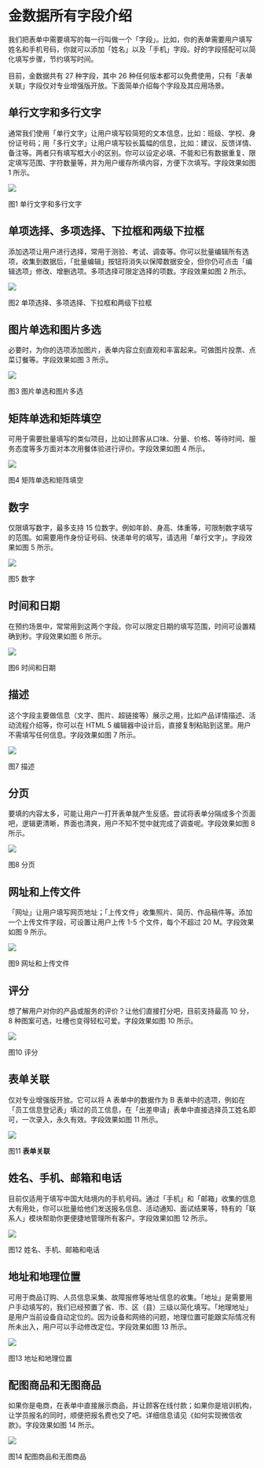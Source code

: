 # 金数据所有字段介绍

我们把表单中需要填写的每一行叫做一个「字段」。比如，你的表单需要用户填写姓名和手机号码，你就可以添加「姓名」以及「手机」字段。好的字段搭配可以简化填写步骤，节约填写时间。

目前，金数据共有 27 种字段，其中 26 种任何版本都可以免费使用，只有「表单关联」字段仅对专业增强版开放。下面简单介绍每个字段及其应用场景。

## 单行文字和多行文字

通常我们使用「单行文字」让用户填写较简短的文本信息，比如：班级、学校、身份证号码；用「多行文字」让用户填写较长篇幅的信息，比如：建议、反馈详情、备注等。两者只有填写框大小的区别。你可以设定必填、不能和已有数据重复、限定填写范围、字符数量等，并为用户缓存所填内容，方便下次填写。字段效果如图 1 所示。

![](https://dn-shimo-image.qbox.me/S93SJKCiFPo8160b/%E6%96%87%E6%9C%AC.png!thumbnail)

图1 单行文字和多行文字

## 单项选择、多项选择、下拉框和两级下拉框

添加选项让用户进行选择，常用于测验、考试、调查等。你可以批量编辑所有选项，收集到数据后，「批量编辑」按钮将消失以保障数据安全，但你仍可点击「编辑选项」修改、增删选项。多项选择可限定选择的项数。字段效果如图 2 所示。

![](https://dn-shimo-image.qbox.me/I9O9XF4CqaYz1syj/%E9%80%89%E6%8B%A9.png!thumbnail)

图2 单项选择、多项选择、下拉框和两级下拉框

## 图片单选和图片多选

必要时，为你的选项添加图片，表单内容立刻直观和丰富起来。可做图片投票、点菜订餐等。字段效果如图 3 所示。

![](https://dn-shimo-image.qbox.me/erDOUVWkMk8T5WH9/%E5%B1%8F%E5%B9%95%E5%BF%AB%E7%85%A7%202016-11-25%20%E4%B8%8B%E5%8D%882.58.55.png!thumbnail)

图3 图片单选和图片多选

## 矩阵单选和矩阵填空

可用于需要批量填写的类似项目，比如让顾客从口味、分量、价格、等待时间、服务态度等多方面对本次用餐体验进行评价。字段效果如图 4 所示。

![](https://dn-shimo-image.qbox.me/EuWJmCa0V3oYTWhv/%E7%9F%A9%E9%98%B5.png!thumbnail)

图4 矩阵单选和矩阵填空

## 数字

仅限填写数字，最多支持 15 位数字。例如年龄、身高、体重等，可限制数字填写的范围。如需要用作身份证号码、快递单号的填写，请选用「单行文字」。字段效果如图 5 所示。

![](https://dn-shimo-image.qbox.me/ruzsfwnjDVEGdHjC/%E6%95%B0%E5%AD%97.png!thumbnail)

图5 数字

## 时间和日期

在预约场景中，常常用到这两个字段。你可以限定日期的填写范围，时间可设置精确到秒。字段效果如图 6 所示。

![](https://dn-shimo-image.qbox.me/MppYZ5JpAWI9seuQ/%E9%A2%84%E7%BA%A6.png!thumbnail)

图6 时间和日期

## 描述

这个字段主要做信息（文字、图片、超链接等）展示之用，比如产品详情描述、活动流程介绍等，你可以在 HTML 5 编辑器中设计后，直接复制粘贴到这里。用户不需填写任何信息。字段效果如图 7 所示。

![](http://mmbiz.qpic.cn/mmbiz/3xSOlqCbovtu1X0wdlqVswm3wMUmNKtTXMOP4Qq86M40dK2eziaAzhrmuz1xIdCMvMSntNC4ONyn8yibDD65NThg/640?wx_fmt=png&&wxfrom=5&wx_lazy=1)

图7 描述

## 分页

要填的内容太多，可能让用户一打开表单就产生反感。尝试将表单分隔成多个页面吧，逻辑更清晰，界面也清爽，用户不知不觉中就完成了调查呢。字段效果如图 8 所示。

![](https://dn-shimo-image.qbox.me/lhqHishMz3gMiF76/%E5%88%86%E9%A1%B5.png!thumbnail)

图8 分页

## 网址和上传文件

「网址」让用户填写网页地址；「上传文件」收集照片、简历、作品稿件等。添加一个上传文件字段，可设置让用户上传 1-5 个文件，每个不超过 20 M。字段效果如图 9 所示。

![](https://dn-shimo-image.qbox.me/pGGLUeXaI8081qhl/%E6%96%87%E4%BB%B6.png!thumbnail)

图9 网址和上传文件

## 评分

想了解用户对你的产品或服务的评价？让他们直接打分吧，目前支持最高 10 分， 8 种图案可选，吐槽也变得轻松可爱。字段效果如图 10 所示。

![](https://dn-shimo-image.qbox.me/JazpuAN9LGY4zWIm/%E8%AF%84%E5%88%86.png!thumbnail)

图10 评分

## **表单关联**

仅对专业增强版开放。它可以将 A 表单中的数据作为 B 表单中的选项，例如在「员工信息登记表」填过的员工信息，在「出差申请」表单中直接选择员工姓名即可，一次录入，永久有效。字段效果如图 11 所示。

![](https://blog.jinshuju.net/content/images/2016/07/-------3.png)

图11 **表单关联**

## 姓名、手机、邮箱和电话

目前仅适用于填写中国大陆境内的手机号码。通过「手机」和「邮箱」收集的信息大有用处，你可以批量给他们发送报名信息、活动通知、面试结果等，特有的「联系人」模块帮助你更便捷地管理所有客户。字段效果如图 12 所示。

![](https://dn-shimo-image.qbox.me/g4SS3iafGZoJ9IE9/%E8%81%94%E7%B3%BB%E4%BA%BA.png!thumbnail)

图12 姓名、手机、邮箱和电话

## 地址和地理位置

可用于商品订购、人员信息采集、故障报修等地址信息的收集。「地址」是需要用户手动填写的，我们已经预置了省、市、区（县）三级以简化填写。「地理地址」是用户当前设备自动定位的。因为设备和网络的问题，地理位置可能跟实际情况有所未出入，用户可以手动修改定位。字段效果如图 13 所示。

![](https://dn-shimo-image.qbox.me/zDaMZf3PvxstyMic/%E4%BD%8D%E7%BD%AE.png!thumbnail)

图13 地址和地理位置

## 配图商品和无图商品

如果你是电商，在表单中直接展示商品，并让顾客在线付款；如果你是培训机构，让学员报名的同时，顺便把报名费也交了吧。详细信息请见《如何实现微信收款》。字段效果如图 14 所示。

![](https://dn-shimo-image.qbox.me/LKvJhUeqpX85TW7c/%E5%95%86%E5%93%81.png!thumbnail)

图14 配图商品和无图商品

